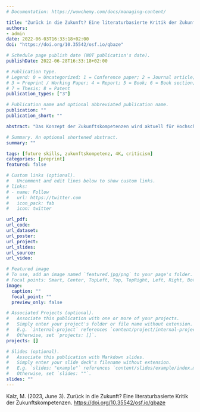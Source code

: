 ```yaml
---
# Documentation: https://wowchemy.com/docs/managing-content/

title: "Zurück in die Zukunft? Eine literaturbasierte Kritik der Zukunftskompetenzen"
authors:
- admin
date: 2022-06-03T16:33:18+02:00
doi: "https://doi.org/10.35542/osf.io/qbaze"

# Schedule page publish date (NOT publication's date).
publishDate: 2022-06-28T16:33:18+02:00

# Publication type.
# Legend: 0 = Uncategorized; 1 = Conference paper; 2 = Journal article;
# 3 = Preprint / Working Paper; 4 = Report; 5 = Book; 6 = Book section;
# 7 = Thesis; 8 = Patent
publication_types: ["3"]

# Publication name and optional abbreviated publication name.
publication: ""
publication_short: ""

abstract: "Das Konzept der Zukunftskompetenzen wird aktuell für Hochschulen als eine Option gesehen, um Studierende besser auf eine ungewisse Zukunft vorzubereiten und diese zu Problemlösern der Zukunft auszubilden. Dabei verwundert es, dass das Konzept den Eingang in die politische Förderaktivitäten gefunden hat, ohne dass eine evidenzbasierte Analyse und eine kritische Diskussion des Konzeptes stattgefunden hat. In diesem Beitrag wird die Diskussion in einen historischen Zusammenhang eingeordnet und es werden Verbindungen zu vergleichbaren Konzepten und Aktivitäten hergestellt. Auf Basis von systematischen Literaturanalysen und Evidenzsynthesen wird der aktuelle Forschungsstand zusammengefasst und 9 Problembereiche bei der Diskussion und Förderung von Zukunftskompetenzen identifiziert. Neben der fehlenden Einordnung der Zukunftskompetenzen in frühere Ansätze wurden vor allem die fehlenden empirischen Grundlagen sowie das Nicht- Vorhandensein von Messemethoden zur Analyse dieser Kompetenzen als kritisch für die Förderung von Lernangeboten für Zukunftskompetenzen identifiziert. Als alternative Forschungs- und Entwicklungsrichtung wird die Herausforderung des Transfers innerhalb und ausserhalb von Expertisefeldern diskutiert."

# Summary. An optional shortened abstract.
summary: ""

tags: [future skills, zukunftskompetenz, 4K, criticism]
categories: [preprint]
featured: false

# Custom links (optional).
#   Uncomment and edit lines below to show custom links.
# links:
# - name: Follow
#   url: https://twitter.com
#   icon_pack: fab
#   icon: twitter

url_pdf:
url_code:
url_dataset:
url_poster:
url_project:
url_slides:
url_source:
url_video:

# Featured image
# To use, add an image named `featured.jpg/png` to your page's folder. 
# Focal points: Smart, Center, TopLeft, Top, TopRight, Left, Right, BottomLeft, Bottom, BottomRight.
image:
  caption: ""
  focal_point: ""
  preview_only: false

# Associated Projects (optional).
#   Associate this publication with one or more of your projects.
#   Simply enter your project's folder or file name without extension.
#   E.g. `internal-project` references `content/project/internal-project/index.md`.
#   Otherwise, set `projects: []`.
projects: []

# Slides (optional).
#   Associate this publication with Markdown slides.
#   Simply enter your slide deck's filename without extension.
#   E.g. `slides: "example"` references `content/slides/example/index.md`.
#   Otherwise, set `slides: ""`.
slides: ""
---
```


Kalz, M. (2023, June 3). Zurück in die Zukunft? Eine literaturbasierte Kritik der Zukunftskompetenzen. https://doi.org/10.35542/osf.io/qbaze

